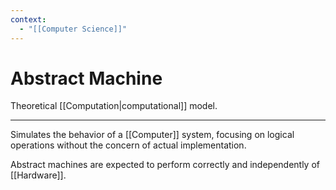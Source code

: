 ```yaml
---
context:
  - "[[Computer Science]]"
---
```


# Abstract Machine

Theoretical [[Computation|computational]] model.

---

Simulates the behavior of a [[Computer]] system, focusing on logical operations without the concern of actual implementation.

Abstract machines are expected to perform correctly and independently of [[Hardware]].
